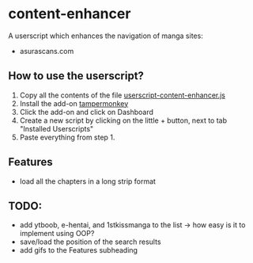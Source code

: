 # content-enhancer
A userscript which enhances the navigation of manga sites:
* asurascans.com

## How to use the userscript?
1. Copy all the contents of the file [userscript-content-enhancer.js](userscript-content-enhancer.js)
2. Install the add-on [tampermonkey](https://www.tampermonkey.net/)
3. Click the add-on and click on Dashboard
4. Create a new script by clicking on the little + button, next to tab "Installed Userscripts"
5. Paste everything from step 1.

## Features
- load all the chapters in a long strip format

## TODO:
- add ytboob, e-hentai, and 1stkissmanga to the list -> how easy is it to implement using OOP?
- save/load the position of the search results
- add gifs to the Features subheading
